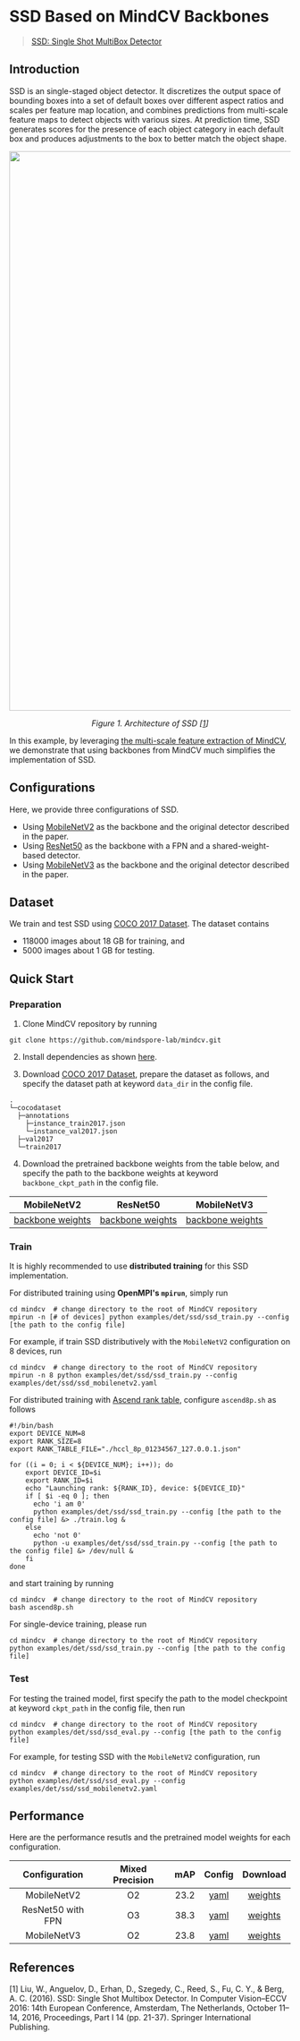 # SSD Based on MindCV Backbones

> [SSD: Single Shot MultiBox Detector](https://arxiv.org/abs/1512.02325)

## Introduction

SSD is an single-staged object detector. It discretizes the output space of bounding boxes into a set of default boxes over different aspect ratios and scales per feature map location, and combines predictions from multi-scale feature maps to detect objects with various sizes. At prediction time, SSD generates scores for the presence of each object category in each default box and produces adjustments to the box to better match the object shape.

<p align="center">
  <img src="https://github.com/DexterJZ/mindcv/assets/16130861/a2262166-9412-46c4-ae77-72ca2f56e62b" width=1000 />
</p>
<p align="center">
  <em>Figure 1. Architecture of SSD [<a href="#references">1</a>] </em>
</p>

In this example, by leveraging [the multi-scale feature extraction of MindCV](https://github.com/mindspore-lab/mindcv/blob/main/docs/en/how_to_guides/feature_extraction.md), we demonstrate that using backbones from MindCV much simplifies the implementation of SSD.

## Configurations

Here, we provide three configurations of SSD.
* Using [MobileNetV2](https://github.com/mindspore-lab/mindcv/tree/main/configs/mobilenetv2) as the backbone and the original detector described in the paper.
* Using [ResNet50](https://github.com/mindspore-lab/mindcv/tree/main/configs/resnet) as the backbone with a FPN and a shared-weight-based detector.
* Using [MobileNetV3](https://github.com/mindspore-lab/mindcv/tree/main/configs/mobilenetv3) as the backbone and the original detector described in the paper.

## Dataset

We train and test SSD using [COCO 2017 Dataset](https://cocodataset.org/#download). The dataset contains
* 118000 images about 18 GB for training, and
* 5000 images about 1 GB for testing.

## Quick Start

### Preparation

1. Clone MindCV repository by running
```
git clone https://github.com/mindspore-lab/mindcv.git
```

2. Install dependencies as shown [here](https://mindspore-lab.github.io/mindcv/installation/).

3. Download [COCO 2017 Dataset](https://cocodataset.org/#download), prepare the dataset as follows, and specify the dataset path at keyword `data_dir` in the config file.
```
.
└─cocodataset
  ├─annotations
    ├─instance_train2017.json
    └─instance_val2017.json
  ├─val2017
  └─train2017
```

4. Download the pretrained backbone weights from the table below, and specify the path to the backbone weights at keyword `backbone_ckpt_path` in the config file.
<div align="center">

|    MobileNetV2   |     ResNet50     |    MobileNetV3   |
|:----------------:|:----------------:|:----------------:|
| [backbone weights](https://download.mindspore.cn/toolkits/mindcv/mobilenet/mobilenetv2/mobilenet_v2_100-d5532038.ckpt) | [backbone weights](https://download.mindspore.cn/toolkits/mindcv/resnet/resnet50-e0733ab8.ckpt) | [backbone weights](https://download.mindspore.cn/toolkits/mindcv/mobilenet/mobilenetv3/mobilenet_v3_large_100-1279ad5f.ckpt) |

</div>

### Train

It is highly recommended to use **distributed training** for this SSD implementation.

For distributed training using **OpenMPI's `mpirun`**, simply run
```
cd mindcv  # change directory to the root of MindCV repository
mpirun -n [# of devices] python examples/det/ssd/ssd_train.py --config [the path to the config file]
```
For example, if train SSD distributively with the `MobileNetV2` configuration on 8 devices, run
```
cd mindcv  # change directory to the root of MindCV repository
mpirun -n 8 python examples/det/ssd/ssd_train.py --config examples/det/ssd/ssd_mobilenetv2.yaml
```

For distributed training with [Ascend rank table](https://github.com/mindspore-lab/mindocr/blob/main/docs/en/tutorials/distribute_train.md#12-configure-rank_table_file-for-training), configure `ascend8p.sh` as follows
```
#!/bin/bash
export DEVICE_NUM=8
export RANK_SIZE=8
export RANK_TABLE_FILE="./hccl_8p_01234567_127.0.0.1.json"

for ((i = 0; i < ${DEVICE_NUM}; i++)); do
    export DEVICE_ID=$i
    export RANK_ID=$i
    echo "Launching rank: ${RANK_ID}, device: ${DEVICE_ID}"
    if [ $i -eq 0 ]; then
      echo 'i am 0'
      python examples/det/ssd/ssd_train.py --config [the path to the config file] &> ./train.log &
    else
      echo 'not 0'
      python -u examples/det/ssd/ssd_train.py --config [the path to the config file] &> /dev/null &
    fi
done
```
and start training by running
```
cd mindcv  # change directory to the root of MindCV repository
bash ascend8p.sh
```

For single-device training, please run
```
cd mindcv  # change directory to the root of MindCV repository
python examples/det/ssd/ssd_train.py --config [the path to the config file]
```

### Test

For testing the trained model, first specify the path to the model checkpoint at keyword `ckpt_path` in the config file, then run
```
cd mindcv  # change directory to the root of MindCV repository
python examples/det/ssd/ssd_eval.py --config [the path to the config file]
```
For example, for testing SSD with the `MobileNetV2` configuration, run
```
cd mindcv  # change directory to the root of MindCV repository
python examples/det/ssd/ssd_eval.py --config examples/det/ssd/ssd_mobilenetv2.yaml
```

## Performance

Here are the performance resutls and the pretrained model weights for each configuration.
<div align="center">

|   Configuration   | Mixed Precision |  mAP | Config | Download |
|:-----------------:|:---------------:|:----:|:------:|:--------:|
|    MobileNetV2    |        O2       | 23.2 |  [yaml](https://github.com/mindspore-lab/mindcv/blob/main/examples/det/ssd/ssd_mobilenetv2.yaml)  |  [weights](https://download.mindspore.cn/toolkits/mindcv/ssd/ssd_mobilenetv2-5bbd7411.ckpt) |
| ResNet50 with FPN |        O3       | 38.3 |  [yaml](https://github.com/mindspore-lab/mindcv/blob/main/examples/det/ssd/ssd_resnet50_fpn.yaml)  |  [weights](https://download.mindspore.cn/toolkits/mindcv/ssd/ssd_resnet50_fpn-ac87ddac.ckpt) |
|    MobileNetV3    |        O2       | 23.8 |  [yaml](https://github.com/mindspore-lab/mindcv/blob/main/examples/det/ssd/ssd_mobilenetv3.yaml)  |  [weights](https://download.mindspore.cn/toolkits/mindcv/ssd/ssd_mobilenetv3-53d9f6e9.ckpt) |

</div>

## References

[1] Liu, W., Anguelov, D., Erhan, D., Szegedy, C., Reed, S., Fu, C. Y., & Berg, A. C. (2016). SSD: Single Shot Multibox Detector. In Computer Vision–ECCV 2016: 14th European Conference, Amsterdam, The Netherlands, October 11–14, 2016, Proceedings, Part I 14 (pp. 21-37). Springer International Publishing.
